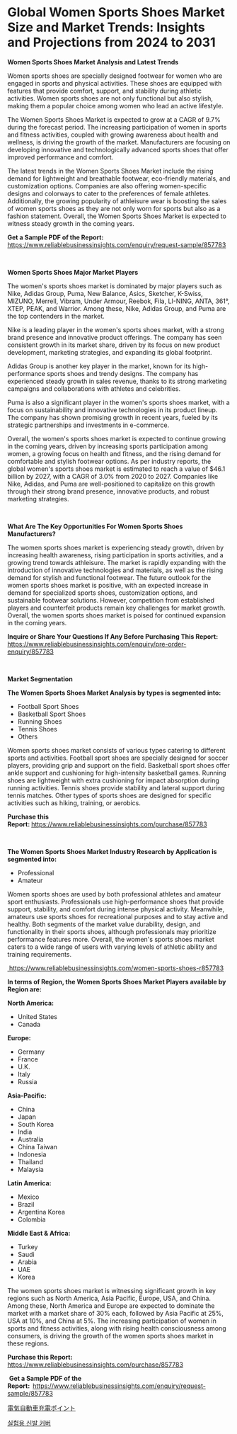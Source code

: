 <p><h1>Global Women Sports Shoes Market Size and Market Trends: Insights and Projections from 2024 to 2031</h1></p><p><strong>Women Sports Shoes Market Analysis and Latest Trends</strong></p>
<p><p>Women sports shoes are specially designed footwear for women who are engaged in sports and physical activities. These shoes are equipped with features that provide comfort, support, and stability during athletic activities. Women sports shoes are not only functional but also stylish, making them a popular choice among women who lead an active lifestyle.</p><p>The Women Sports Shoes Market is expected to grow at a CAGR of 9.7% during the forecast period. The increasing participation of women in sports and fitness activities, coupled with growing awareness about health and wellness, is driving the growth of the market. Manufacturers are focusing on developing innovative and technologically advanced sports shoes that offer improved performance and comfort.</p><p>The latest trends in the Women Sports Shoes Market include the rising demand for lightweight and breathable footwear, eco-friendly materials, and customization options. Companies are also offering women-specific designs and colorways to cater to the preferences of female athletes. Additionally, the growing popularity of athleisure wear is boosting the sales of women sports shoes as they are not only worn for sports but also as a fashion statement. Overall, the Women Sports Shoes Market is expected to witness steady growth in the coming years.</p></p>
<p><strong>Get a Sample PDF of the Report:&nbsp;</strong> <a href="https://www.reliablebusinessinsights.com/enquiry/request-sample/857783">https://www.reliablebusinessinsights.com/enquiry/request-sample/857783</a></p>
<p>&nbsp;</p>
<p><strong>Women Sports Shoes Major Market Players</strong></p>
<p><p>The women's sports shoes market is dominated by major players such as Nike, Adidas Group, Puma, New Balance, Asics, Sketcher, K-Swiss, MIZUNO, Merrell, Vibram, Under Armour, Reebok, Fila, LI-NING, ANTA, 361°, XTEP, PEAK, and Warrior. Among these, Nike, Adidas Group, and Puma are the top contenders in the market.</p><p>Nike is a leading player in the women's sports shoes market, with a strong brand presence and innovative product offerings. The company has seen consistent growth in its market share, driven by its focus on new product development, marketing strategies, and expanding its global footprint.</p><p>Adidas Group is another key player in the market, known for its high-performance sports shoes and trendy designs. The company has experienced steady growth in sales revenue, thanks to its strong marketing campaigns and collaborations with athletes and celebrities.</p><p>Puma is also a significant player in the women's sports shoes market, with a focus on sustainability and innovative technologies in its product lineup. The company has shown promising growth in recent years, fueled by its strategic partnerships and investments in e-commerce.</p><p>Overall, the women's sports shoes market is expected to continue growing in the coming years, driven by increasing sports participation among women, a growing focus on health and fitness, and the rising demand for comfortable and stylish footwear options. As per industry reports, the global women's sports shoes market is estimated to reach a value of $46.1 billion by 2027, with a CAGR of 3.0% from 2020 to 2027. Companies like Nike, Adidas, and Puma are well-positioned to capitalize on this growth through their strong brand presence, innovative products, and robust marketing strategies.</p></p>
<p>&nbsp;</p>
<p><strong>What Are The Key Opportunities For Women Sports Shoes Manufacturers?</strong></p>
<p><p>The women sports shoes market is experiencing steady growth, driven by increasing health awareness, rising participation in sports activities, and a growing trend towards athleisure. The market is rapidly expanding with the introduction of innovative technologies and materials, as well as the rising demand for stylish and functional footwear. The future outlook for the women sports shoes market is positive, with an expected increase in demand for specialized sports shoes, customization options, and sustainable footwear solutions. However, competition from established players and counterfeit products remain key challenges for market growth. Overall, the women sports shoes market is poised for continued expansion in the coming years.</p></p>
<p><strong>Inquire or Share Your Questions If Any Before Purchasing This Report:</strong> <a href="https://www.reliablebusinessinsights.com/enquiry/pre-order-enquiry/857783">https://www.reliablebusinessinsights.com/enquiry/pre-order-enquiry/857783</a></p>
<p>&nbsp;</p>
<p><strong>Market Segmentation</strong></p>
<p><strong>The Women Sports Shoes Market Analysis by types is segmented into:</strong></p>
<p><ul><li>Football Sport Shoes</li><li>Basketball Sport Shoes</li><li>Running Shoes</li><li>Tennis Shoes</li><li>Others</li></ul></p>
<p><p>Women sports shoes market consists of various types catering to different sports and activities. Football sport shoes are specially designed for soccer players, providing grip and support on the field. Basketball sport shoes offer ankle support and cushioning for high-intensity basketball games. Running shoes are lightweight with extra cushioning for impact absorption during running activities. Tennis shoes provide stability and lateral support during tennis matches. Other types of sports shoes are designed for specific activities such as hiking, training, or aerobics.</p></p>
<p><strong>Purchase this Report:&nbsp;</strong><a href="https://www.reliablebusinessinsights.com/purchase/857783">https://www.reliablebusinessinsights.com/purchase/857783</a></p>
<p>&nbsp;</p>
<p><strong>The Women Sports Shoes Market Industry Research by Application is segmented into:</strong></p>
<p><ul><li>Professional</li><li>Amateur</li></ul></p>
<p><p>Women sports shoes are used by both professional athletes and amateur sport enthusiasts. Professionals use high-performance shoes that provide support, stability, and comfort during intense physical activity. Meanwhile, amateurs use sports shoes for recreational purposes and to stay active and healthy. Both segments of the market value durability, design, and functionality in their sports shoes, although professionals may prioritize performance features more. Overall, the women's sports shoes market caters to a wide range of users with varying levels of athletic ability and training requirements.</p></p>
<p><a href="https://www.reliablebusinessinsights.com/women-sports-shoes-r857783">&nbsp;https://www.reliablebusinessinsights.com/women-sports-shoes-r857783</a></p>
<p><strong>In terms of Region, the Women Sports Shoes Market Players available by Region are:</strong></p>
<p>
    <p> <strong> North America: </strong>
        <ul>
            <li>United States</li>
            <li>Canada</li>
        </ul>
        </p> 
    <p> <strong> Europe: </strong>
        <ul>
            <li>Germany</li>
            <li>France</li>
            <li>U.K.</li>
            <li>Italy</li>
            <li>Russia</li>
        </ul>
        </p> 
    <p> <strong> Asia-Pacific: </strong>
        <ul>
            <li>China</li>
            <li>Japan</li>
            <li>South Korea</li>
            <li>India</li>
            <li>Australia</li>
            <li>China Taiwan</li>
            <li>Indonesia</li>
            <li>Thailand</li>
            <li>Malaysia</li>
        </ul>
        </p> 
    <p> <strong> Latin America: </strong>
        <ul>
            <li>Mexico</li>
            <li>Brazil</li>
            <li>Argentina Korea</li>
            <li>Colombia</li>
        </ul>
        </p> 
    <p> <strong> Middle East & Africa: </strong>
        <ul>
            <li>Turkey</li>
            <li>Saudi</li>
            <li>Arabia</li>
            <li>UAE</li>
            <li>Korea</li>
        </ul>
    </p>
    </p>
<p><p>The women sports shoes market is witnessing significant growth in key regions such as North America, Asia Pacific, Europe, USA, and China. Among these, North America and Europe are expected to dominate the market with a market share of 30% each, followed by Asia Pacific at 25%, USA at 10%, and China at 5%. The increasing participation of women in sports and fitness activities, along with rising health consciousness among consumers, is driving the growth of the women sports shoes market in these regions.</p></p>
<p><strong>Purchase this Report: </strong><a href="https://www.reliablebusinessinsights.com/purchase/857783">https://www.reliablebusinessinsights.com/purchase/857783</a></p>
<p>&nbsp;<strong>Get a Sample PDF of the Report:&nbsp;&nbsp;</strong><a href="https://www.reliablebusinessinsights.com/enquiry/request-sample/857783">https://www.reliablebusinessinsights.com/enquiry/request-sample/857783</a></p>
<p><strong></strong></p>
<p><p><a href="https://github.com/mohamedbakry57/Market-Research-Report-List-5/blob/main/37707976448.md">電気自動車充電ポイント</a></p><p><a href="https://github.com/laholand/Market-Research-Report-List-5/blob/main/721077211069.md">실험용 신발 커버</a></p></p>